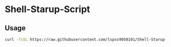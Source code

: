# Shell-Starup-Script
## Usage
```bash
curl -fsSL https://raw.githubusercontent.com/lspss9950101/Shell-Starup-Script/main/startup.sh 1> ~/.startup.sh && bash ~/.startup.sh && rm ~/.startup.sh
```
